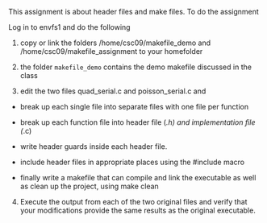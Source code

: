 This assignment is about header files and make files. To do the assignment

Log in to envfs1 and do the following

1. copy or link the folders /home/csc09/makefile_demo and /home/csc09/makefile_assignment to your homefolder

2. the folder `makefile_demo` contains the demo makefile discussed in the class

3. edit the two files quad_serial.c and poisson_serial.c and

- break up each single file into separate files with one file per function

- break up each function file into header file (*.h) and implementation file (*.c)

- write header guards inside each header file.

- include header files in appropriate places using the #include macro

- finally write a makefile that can compile and link the executable as well as clean up the project, using make clean

4. Execute the output from each of the two original files and verify that your modifications provide the same results as the original executable.